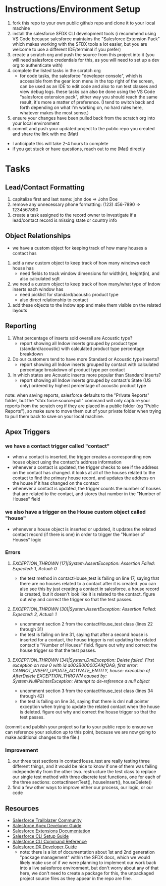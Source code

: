 # Instructions/Environment Setup
1. fork this repo to your own public github repo and clone it to your local machine
2. install the salesforce SFDX CLI development tools (i recommend using VS Code because salesforce maintains the "Salesforce Extension Pack" which makes working with the SFDX tools a lot easier, but you are welcome to use a different IDE/terminal if you prefer)
3. create a scratch org and push the source from this project into it (you will need salesforce credentials for this, as you will need to set up a dev org to authenticate with)
4. complete the listed tasks in the scratch org
    - for code tasks, the salesforce "developer console", which is accessible from the gear icon menu in the top right of the screen, can be used as an IDE to edit code and also to run test classes and view debug logs. these tasks can also be done using the VS Code "salesforce extension pack", either way you should reach the same result, it's more a matter of preference. (I tend to switch back and forth depending on what I'm working on, no hard rules here, whatever makes the most sense.)
5. ensure your changes have been pulled back from the scratch org into your local environment
6. commit and push your updated project to the public repo you created and share the link with me (Mat)
- I anticipate this will take 2-4 hours to complete
- if you get stuck or have questions, reach out to me (Mat) directly
# Tasks
## Lead/Contact Formatting
1. capitalize first and last name: john doe => John Doe
2. remove any unnecessary phone formatting: (123) 456-7890 => 1234567890
3. create a task assigned to the record owner to investigate if a lead/contact record is missing state or country info
## Object Relationships
 - we have a custom object for keeping track of how many houses a contact has
 1. add a new custom object to keep track of how many windows each house has
    - need fields to track window dimensions for width(in), height(in), and also calculated sqft
 2. we need a custom object to keep track of how many/what type of Indow inserts each window has 
    - need picklist for standard/acoustic product type
    - also direct relationship to contact
 3. add these objects to the Indow app and make them visible on the related layouts
## Reporting
1. What percentage of inserts sold overall are Acoustic type?
    - report showing all Indow inserts grouped by product type (standard/acoustic) with calculated product type percentage breakdown
2. Do our customers tend to have more Standard or Acoustic type inserts?
    - report showing all Indow inserts grouped by contact with calculated percentage breakdown of product type per contact 
3. In which states are Acoustic inserts more popular than Standard inserts?
    - report showing all Indow inserts grouped by contact's State (US only) ordered by highest percentage of acoustic product type
    
note: when saving reports, salesforce defaults to the "Private Reports" folder, but the "sfdx force:source:pull" command will only capture your reports from the scratch org if they are placed in a public folder (eg "Public Reports"), so make sure to move them out of your private folder when trying to pull them back to save on your local machine.
## Apex Triggers
### we have a contact trigger called "contact"
- when a contact is inserted, the trigger creates a corresponding new house object using the contact's address information
- whenever a contact is updated, the trigger checks to see if the address on the contact has changed. it looks at all of the houses related to the contact to find the primary house record, and updates the address on the house if it has changed on the contact
- whenever a contact is updated, the trigger counts the number of houses that are related to the contact, and stores that number in the "Number of Houses" field
### we also have a trigger on the House custom object called "house"
- whenever a house object is inserted or updated, it updates the related contact record (if there is one) in order to trigger the "Number of Houses" logic
### Errors
1. *EXCEPTION_THROWN [17]|System.AssertException: Assertion Failed: Expected: 1, Actual: 0*
    - the test method in contactHouse_test is failing on line 17, saying that there are no houses related to a contact after it is created. you can also see this by just creating a contact in salesforce. a house record is created, but it doesn't look like it is related to the contact. figure out why and correct the trigger so that the test passes.
2. *EXCEPTION_THROWN [30]|System.AssertException: Assertion Failed: Expected: 2, Actual: 1*
    - uncomment section 2 from the contactHouse_test class (lines 22 through 31)
    - the test is failing on line 31, saying that after a second house is inserted for a contact, the house trigger is not updating the related contact's "Number of Houses" field. figure out why and correct the house trigger so that the test passes. 
 
3. *EXCEPTION_THROWN [34]|System.DmlException: Delete failed. First exception on row 0 with id a003B000005AIkfQAG; first error: CANNOT_INSERT_UPDATE_ACTIVATE_ENTITY, house: execution of AfterDelete EXCEPTION_THROWN caused by: System.NullPointerException: Attempt to de-reference a null object*
    - uncomment section 3 from the contactHouse_test class (lines 34 through 42)
    - the test is failing on line 34, saying that there is dml null pointer exception when trying to update the related contact when the house is deleted. figure out why and correct the house trigger so that the test passes.  

(commit and publish your project so far to your public repo to ensure we can reference your solution up to this point, because we are now going to make additional changes to the file.)
### Improvement
1. our three test sections in contactHouse_test are really testing three different things, and it would be nice to know if one of them was failing independently from the other two. restructure the test class to replace our single test method with three discrete test functions, one for each of the three sections: contactInsertTest(), houseInsert(), houseDelete()
2. find a few other ways to improve either our process, our logic, or our code




## Resources
- [Salesforce Trailblazer Community](https://trailblazers.salesforce.com)
- [Salesforce Apex Developer Guide](https://developer.salesforce.com/docs/atlas.en-us.apexcode.meta/apexcode/apex_dev_guide.htm)
- [Salesforce Extensions Documentation](https://developer.salesforce.com/tools/vscode/)
- [Salesforce CLI Setup Guide](https://developer.salesforce.com/docs/atlas.en-us.sfdx_setup.meta/sfdx_setup/sfdx_setup_intro.htm)
- [Salesforce CLI Command Reference](https://developer.salesforce.com/docs/atlas.en-us.sfdx_cli_reference.meta/sfdx_cli_reference/cli_reference.htm)
- [Salesforce DX Developer Guide](https://developer.salesforce.com/docs/atlas.en-us.sfdx_dev.meta/sfdx_dev/sfdx_dev_intro.htm)
    - note: there is a lot of documentation about 1st and 2nd generation "package management" within the SFDX docs, which we would likely make use of if we were planning to implement our work back into a live salesforce environment, but don't worry about any of that here, we don't need to create a package for this, the unpackaged project source files as they appear in the repo are fine.
